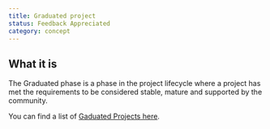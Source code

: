 ```yaml
---
title: Graduated project
status: Feedback Appreciated
category: concept
---
```


## What it is

The Graduated phase is a phase in the project lifecycle where a project has met the requirements to be considered stable, mature and supported by the community.

You can find a list of [Gaduated Projects here](https://www.cncf.io/projects/).

